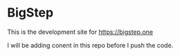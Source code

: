 # BigStep
This is the development site for https://bigstep.one
 
 I will be adding conent in this repo before I push the code.
